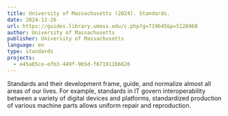 ```yaml
---
title: University of Massachusetts (2024). Standards.
date: 2024-12-26
url: https://guides.library.umass.edu/c.php?g=719645&p=5126968
author: University of Massachusetts
publisher: University of Massachusetts
language: en
type: standards
projects:
  - e45a05ce-efb3-449f-965d-f671911b6626
---
```

Standards and their development frame, guide, and normalize almost all areas of our lives.  For example, standards in IT govern interoperability between a variety of digital devices and platforms, standardized production of various machine parts allows uniform repair and reproduction.
